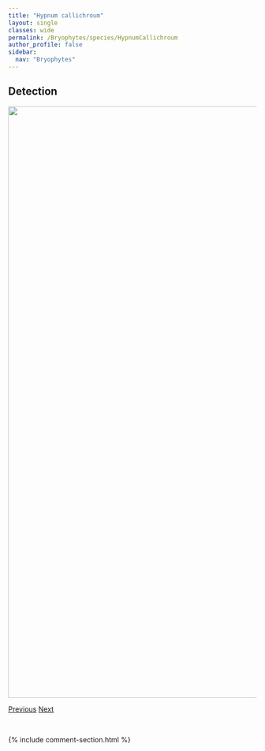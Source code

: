 ```yaml
---
title: "Hypnum callichroum"
layout: single
classes: wide
permalink: /Bryophytes/species/HypnumCallichroum
author_profile: false
sidebar:
  nav: "Bryophytes"
---
```


<h2>Detection</h2>

<a href="https://drive.google.com/uc?export=view&id=13gr2Z2hYUiuladu8tnHaO6ddt_2uoSTD">
<img src="https://drive.google.com/uc?export=view&id=13gr2Z2hYUiuladu8tnHaO6ddt_2uoSTD" height = "1200" width = "800">
</a>


<a href="/DevelopmentWebsite/Bryophytes/species/HypnumBambergeri" class="pagination--pager" title="Hypnum bambergeri">Previous</a> <a href="/DevelopmentWebsite/Bryophytes/species/HypnumCupressiforme" class="pagination--pager" title="Hypnum cupressiforme">Next</a>

<p>&nbsp;</p>

{% include comment-section.html %}
